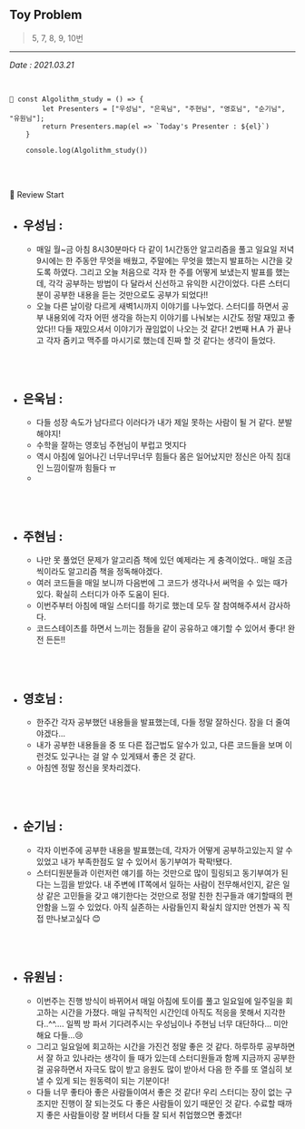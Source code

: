 ## Toy Problem

> 5, 7, 8, 9, 10번

---

_Date : 2021.03.21_

<br/>

```
📌 const Algolithm_study = () => {
        let Presenters = ["우성님", "은욱님", "주현님", "영호님", "순기님", "유원님"];
        return Presenters.map(el => `Today's Presenter : ${el}`)
    }

    console.log(Algolithm_study())
```

<br/>
<br/>

🙌 Review Start

- ## 우성님 :
  - 매일 월~금 아침 8시30분마다 다 같이 1시간동안 알고리즘을 풀고 일요일 저녁9시에는 한 주동안 무엇을 배웠고, 주말에는 무엇을 했는지 발표하는 시간을 갖도록 하였다. 그리고 오늘 처음으로 각자 한 주를 어떻게 보냈는지 발표를 했는데, 각각 공부하는 방법이 다 달라서 신선하고 유익한 시간이었다. 다른 스터디분이 공부한 내용을 듣는 것만으로도 공부가 되었다!!
  - 오늘 다른 날이랑 다르게 새벽1시까지 이야기를 나누었다. 스터디를 하면서 공부 내용외에 각자 어떤 생각을 하는지 이야기를 나눠보는 시간도 정말 재밌고 좋았다!! 다들 재밌으셔서 이야기가 끊임없이 나오는 것 같다! 2번째 H.A 가 끝나고 각자 줌키고 맥주를 마시기로 했는데 진짜 할 것 같다는 생각이 들었다.

<br/>
<br/>

- ## 은욱님 :
  - 다들 성장 속도가 남다르다 이러다가 내가 제일 못하는 사람이 될 거 같다. 분발해야지! 
  - 수학을 잘하는 영호님 주현님이 부럽고 멋지다 
  - 역시 아침에 일어나긴 너무너무너무 힘들다 몸은 일어났지만 정신은 아직 침대인 느낌이랄까 힘들다 ㅠ
  - 

<br/>
<br/>
  
- ## 주현님 :
  - 나만 못 풀었던 문제가 알고리즘 책에 있던 예제라는 게 충격이었다.. 매일 조금씩이라도 알고리즘 책을 정독해야겠다. 
  - 여러 코드들을 매일 보니까 다음번에 그 코드가 생각나서 써먹을 수 있는 때가 있다. 확실히 스터디가 아주 도움이 된다.
  - 이번주부터 아침에 매일 스터디를 하기로 했는데 모두 잘 참여해주셔서 감사하다.
  - 코드스테이츠를 하면서 느끼는 점들을 같이 공유하고 얘기할 수 있어서 좋다! 완전 든든!!

<br/>
<br/>

- ## 영호님 :
  - 한주간 각자 공부했던 내용들을 발표했는데, 다들 정말 잘하신다. 잠을 더 줄여야겠다... 
  - 내가 공부한 내용들을 중 또 다른 접근법도 알수가 있고, 다른 코드들을 보며 이런것도 있구나는 걸 알 수 있게돼서 좋은 것 같다.
  - 아침엔 정말 정신을 못차리겠다.

<br/>
<br/>

- ## 순기님 :
  - 각자 이번주에 공부한 내용을 발표했는데, 각자가 어떻게 공부하고있는지 알 수 있었고 내가 부족한점도 알 수 있어서 동기부여가 팍팍!됐다.
  - 스터디원분들과 이런저런 얘기를 하는 것만으로 많이 힐링되고 동기부여가 된다는 느낌을 받았다.
    내 주변에 IT쪽에서 일하는 사람이 전무해서인지, 같은 일상 같은 고민들을 갖고 얘기한다는 것만으로 정말 친한 친구들과 얘기할때의 편안함을 느낄 수 있었다. 아직 실존하는 사람들인지 확실치 않지만 언젠가 꼭 직접 만나보고싶다 😊

<br/>
<br/>

- ## 유원님 :
  - 이번주는 진행 방식이 바뀌어서 매일 아침에 토이를 풀고 일요일에 일주일을 회고하는 시간을 가졌다. 매일 규칙적인 시간인데 아직도 적응을 못해서 지각한다..^^…. 일찍 방 파서 기다려주시는 우성님이나 주현님 너무 대단하다… 미안해요 다들…😢
  - 그리고 일요일에 회고하는 시간을 가진건 정말 좋은 것 같다. 하루하루 공부하면서 잘 하고 있나라는 생각이 들 때가 있는데 스터디원들과 함께 지금까지 공부한걸 공유하면서 자극도 많이 받고 응원도 많이 받아서 다음 한 주를 또 열심히 보낼 수 있게 되는 원동력이 되는 기분이다!
  - 다들 너무 좋타아 좋은 사람들이여서 좋은 것 같다! 우리 스터디는 장이 없는 구조지만 진행이 잘 되는것도 다 좋은 사람들이 있기 때문인 것 같다. 수료할 때까지 좋은 사람들이랑 잘 버텨서 다들 잘 되서 취업했으면 좋겠다!
